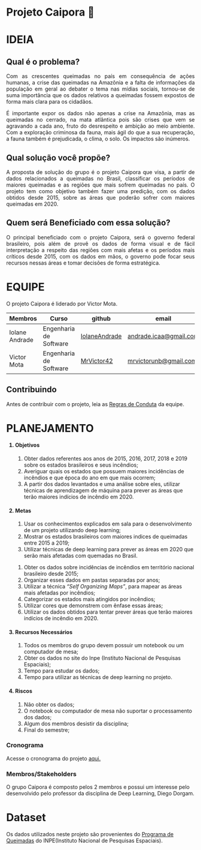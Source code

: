 # Projeto Caipora :deciduous_tree:


# IDEIA

## Qual é o problema?

<p align="justify">Com as crescentes queimadas no país em consequência de ações humanas, a crise das queimadas na Amazônia e a falta de informações da população em geral ao debater o tema nas mídias sociais, tornou-se de suma importância que os dados relativos a queimadas fossem expostos de forma mais clara para os cidadãos.</p> 

<p align="justify">É importante expor os dados não apenas a crise na Amazônia, mas as queimadas no cerrado, na mata atlântica pois são crises que vem se agravando a cada ano, fruto do desrespeito e ambição ao meio ambiente. Com a exploração criminosa da fauna, mais ágil do que a sua recuperação, a fauna também é prejudicada, o clima, o solo. Os impactos são inúmeros.</p>


## Qual solução você propõe? 

<p align="justify">A proposta de solução do grupo é o projeto Caipora que visa, a partir de dados relacionados a queimadas no Brasil, classificar os períodos de maiores queimadas e as regiões que mais sofrem queimadas no país. O projeto tem como objetivo também fazer uma predição, com os dados obtidos desde 2015, sobre as áreas que poderão sofrer com maiores queimadas em 2020.</p>


## Quem será Beneficiado com essa solução?

<p align="justify">O principal beneficiado com o projeto Caipora, será o governo federal brasileiro, pois além de provê os dados de forma visual e de fácil interpretação a respeito das regiões com mais afetas e os períodos mais críticos desde 2015, com os dados em mãos, o governo pode focar seus recursos nessas áreas e tomar decisões de forma estratégica.</p>

# EQUIPE

O projeto Caipora é liderado por Victor Mota.


| Membros        | Curso                  | github        | email                  |
|----------------|------------------------|---------------|------------------------|
| Iolane Andrade | Engenharia de Software | [IolaneAndrade](https://github.com/IolaneAndrade) | andrade.icaa@gmail.com |
| Victor Mota    | Engenharia de Software | [MrVictor42](https://github.com/MrVictor42)    | mrvictorunb@gmail.com  |

## Contribuindo

Antes de contribuir com o projeto, leia as [Regras de Conduta](https://github.com/deeplearningunb/caipora/blob/development/.github/CONTRIBUTING.md) da equipe.

# PLANEJAMENTO

<ol>
    <h4> <li>  <b> Objetivos </b> </li> </h4>
    <ol> 
        <li> 
            Obter dados referentes aos anos de 2015, 2016, 2017, 2018 e 2019 sobre os estados brasileiros e seus incêndios; 
        </li>
        <li> 
            Averiguar quais os estados que possuem maiores incidências de incêndios e que época do ano em que mais ocorrem;
        </li>
        <li> 
            A partir dos dados levantados e uma análise sobre eles, utilizar técnicas de aprendizagem de máquina para prever as áreas que terão maiores indícios de incêndio em 2020.
        </li>
    </ol>
    <h4> <li> <b> Metas </b> </li> </h4>
    <ol>
        <li>
            Usar os conhecimentos explicados em sala para o desenvolvimento de um projeto utilizando deep learning; 
        </li>
        <li>
            Mostrar os estados brasileiros com maiores indices de queimadas entre 2015 a 2019; 
        </li>
        <li>
            Utilizar técnicas de deep learning para prever as áreas em 2020 que serão mais afetadas com quemadas no Brasil.
        </li>
    </ol>
    <ol>
        <li>
            Obter os dados sobre incidências de incêndios em território nacional brasileiro desde 2015;
        </li>
        <li>
            Organizar esses dados em pastas separadas por anos;
        </li>
        <li>
            Utilizar a técnica <i>“Self Organizing Maps”</i>, para mapear as áreas mais afetadas por incêndios;
        </li>
        <li>
            Categorizar os estados mais atingidos por incêndios;
        </li>
        <li>
            Utilizar cores que demonstrem com ênfase essas áreas;
        </li>
        <li>
            Utilizar os dados obtidos para tentar prever áreas que terão maiores indícios de incêndio em 2020.
        </li>
    </ol>
    <h4> <li> <b> Recursos Necessários </b> </li> </h4>
    <ol>
        <li>
            Todos os membros do grupo devem possuir um notebook ou um computador de mesa;
        </li>
        <li>
            Obter os dados no site do Inpe (Instituto Nacional de Pesquisas Espaciais);
        </li>
        <li> 
            Tempo para estudar os dados;
        </li>
        <li>
            Tempo para utilizar as técnicas de deep learning no projeto.
        </li>
    </ol>
    <h4> <li> Riscos </li></h4>
    <ol> 
        <li> 
            Não obter os dados;
        </li>
        <li> 
            O notebook ou computador de mesa não suportar o processamento dos dados;
        </li>
        <li>
            Algum dos membros desistir da disciplina;
        </li>
        <li> 
            Final do semestre;
        </li>
    </ol>
</ol>

### Cronograma

Acesse o cronograma do projeto [aqui.](https://github.com/deeplearningunb/caipora/blob/development/docs/Cronograma.md)

### Membros/Stakeholders

O grupo Caipora é composto pelos 2 membros e possui um interesse pelo desenvolvido pelo professor da disciplina de Deep Learning, Diego Dorgam.

# Dataset

Os dados utilizados neste projeto são provenientes do [Programa de Queimadas](http://queimadas.dgi.inpe.br/queimadas/portal) do INPE(Instituto Nacional de Pesquisas Espaciais).


